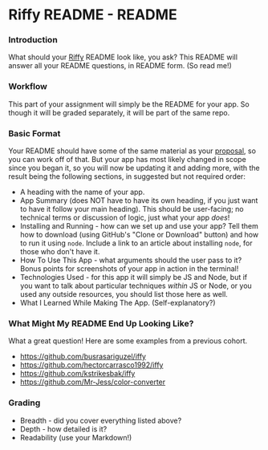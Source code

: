 # Riffy README - README

### Introduction

What should your [Riffy](https://github.com/ci-wdi-900/riffy) README look like, you ask? This README will answer all your README questions, in README form. (So read me!)


### Workflow

This part of your assignment will simply be the README for your app. So though it will be graded separately, it will be part of the same repo.


### Basic Format

Your README should have some of the same material as your [proposal](https://github.com/ci-wdi-900/riffy-proposal), so you can work off of that. But your app has most likely changed in scope since you began it, so you will now be updating it and adding more, with the result being the following sections, in suggested but not required order:

* A heading with the name of your app.
* App Summary (does NOT have to have its own heading, if you just want to have it follow your main heading). This should be user-facing; no technical terms or discussion of logic, just what your app *does*!
* Installing and Running - how can we set up and use your app? Tell them how to download (using GitHub's "Clone or Download" button) and how to run it using `node`. Include a link to an article about installing `node`, for those who don't have it.
* How To Use This App - what arguments should the user pass to it? Bonus points for screenshots of your app in action in the terminal!
* Technologies Used - for this app it will simply be JS and Node, but if you want to talk about particular techniques *within* JS or Node, or you used any outside resources, you should list those here as well.
* What I Learned While Making The App. (Self-explanatory?)


### What Might My README End Up Looking Like?

What a great question! Here are some examples from a previous cohort.

* https://github.com/busrasariguzel/iffy
* https://github.com/hectorcarrasco1992/iffy
* https://github.com/kstrikesbak/iffy
* https://github.com/Mr-Jess/color-converter


### Grading

* Breadth - did you cover everything listed above?
* Depth - how detailed is it?
* Readability (use your Markdown!)
